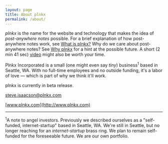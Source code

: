 ```yaml
---
layout: page
title: About plnkx
permalink: /about/
---
```




_plnkx_ is the name for the website and technology that makes the
idea of *post-anywhere notes* possible. For a brief explanation of how
post-anywhere notes work, see
[What is plnkx?](http://blog.plnkx.com/2015/05/24/plnkx-blog-%231.html)
Why do we care about
post-anywhere notes? See
[Why plnkx](http://blog.plnkx.com/2015/09/05/why-plnk.html)
for a hint at the possible future.
A short (2 min 41 sec)
[video](https://www.youtube.com/embed/9tsvd698808?rel=0&autoplay=1)
might also be worth your time.

Plnkx Incorporated is a small (one might even say *tiny*)
business<sup>1</sup> based in Seattle, WA. With no full-time
employees and no outside funding, it's a
labor of love — which is part of why we think it'll work.

plnkx is currently in beta release.

steve.isaacson@plnkx.com

[www.plnkx.com](http://www.plnkx.com)


----

<sup>1</sup>A note to angel investors. Previously we described
ourselves as a "self-funded, internet-startup" based in Seattle, WA.
We're still in Seattle, but no longer reaching for an
*internet-startup* brass ring. We plan to remain self-funded for the
foreseeable future. We are our own portfolio.
